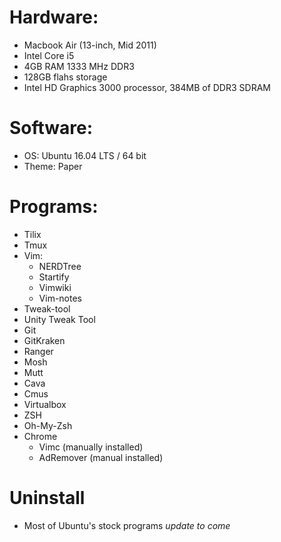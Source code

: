 # Hardware:
* Macbook Air (13-inch, Mid 2011)
* Intel Core i5
* 4GB RAM 1333 MHz DDR3
* 128GB flahs storage
* Intel HD Graphics 3000 processor, 384MB of DDR3 SDRAM

# Software:
* OS: Ubuntu 16.04 LTS / 64 bit
* Theme: Paper

# Programs:
* Tilix
* Tmux
* Vim:
	* NERDTree
	* Startify
	* Vimwiki
	* Vim-notes
* Tweak-tool
* Unity Tweak Tool
* Git
* GitKraken
* Ranger
* Mosh
* Mutt
* Cava
* Cmus
* Virtualbox
* ZSH
* Oh-My-Zsh
* Chrome
	* Vimc (manually installed)
	* AdRemover (manual installed)

# Uninstall
* Most of Ubuntu's stock programs *update to come*

